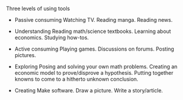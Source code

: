 Three levels of using tools

- Passive consuming
Watching TV. Reading manga. Reading news.

- Understanding
Reading math/science textbooks. Learning about economics. Studying how-tos.

- Active consuming
Playing games. Discussions on forums. Posting pictures.

- Exploring
Posing and solving your own math problems. Creating an economic model to prove/disprove a hypothesis. Putting together knowns to come to a hitherto unknown conclusion.

- Creating
Make software. Draw a picture. Write a story/article.

